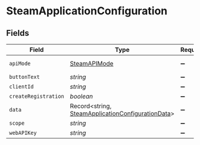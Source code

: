 # SteamApplicationConfiguration


## Fields

| Field                                                                                                         | Type                                                                                                          | Required                                                                                                      | Description                                                                                                   |
| ------------------------------------------------------------------------------------------------------------- | ------------------------------------------------------------------------------------------------------------- | ------------------------------------------------------------------------------------------------------------- | ------------------------------------------------------------------------------------------------------------- |
| `apiMode`                                                                                                     | [SteamAPIMode](../../models/shared/steamapimode.md)                                                           | :heavy_minus_sign:                                                                                            | Steam API modes.                                                                                              |
| `buttonText`                                                                                                  | *string*                                                                                                      | :heavy_minus_sign:                                                                                            | N/A                                                                                                           |
| `clientId`                                                                                                    | *string*                                                                                                      | :heavy_minus_sign:                                                                                            | N/A                                                                                                           |
| `createRegistration`                                                                                          | *boolean*                                                                                                     | :heavy_minus_sign:                                                                                            | N/A                                                                                                           |
| `data`                                                                                                        | Record<string, [SteamApplicationConfigurationData](../../models/shared/steamapplicationconfigurationdata.md)> | :heavy_minus_sign:                                                                                            | N/A                                                                                                           |
| `scope`                                                                                                       | *string*                                                                                                      | :heavy_minus_sign:                                                                                            | N/A                                                                                                           |
| `webAPIKey`                                                                                                   | *string*                                                                                                      | :heavy_minus_sign:                                                                                            | N/A                                                                                                           |